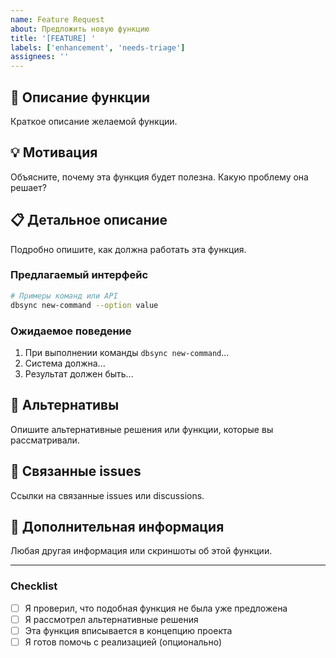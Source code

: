 ```yaml
---
name: Feature Request
about: Предложить новую функцию
title: '[FEATURE] '
labels: ['enhancement', 'needs-triage']
assignees: ''
---
```


## 🚀 Описание функции

Краткое описание желаемой функции.

## 💡 Мотивация

Объясните, почему эта функция будет полезна. Какую проблему она решает?

## 📋 Детальное описание

Подробно опишите, как должна работать эта функция.

### Предлагаемый интерфейс

```bash
# Примеры команд или API
dbsync new-command --option value
```

### Ожидаемое поведение

1. При выполнении команды `dbsync new-command`...
2. Система должна...
3. Результат должен быть...

## 📖 Альтернативы

Опишите альтернативные решения или функции, которые вы рассматривали.

## 🔗 Связанные issues

Ссылки на связанные issues или discussions.

## 📝 Дополнительная информация

Любая другая информация или скриншоты об этой функции.

---

### Checklist
- [ ] Я проверил, что подобная функция не была уже предложена
- [ ] Я рассмотрел альтернативные решения
- [ ] Эта функция вписывается в концепцию проекта
- [ ] Я готов помочь с реализацией (опционально)
